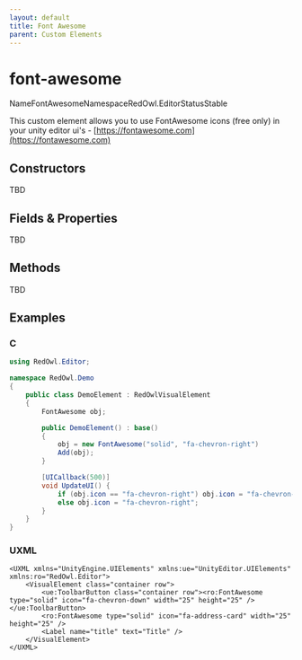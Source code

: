 ```yaml
---
layout: default
title: Font Awesome
parent: Custom Elements
---
```


# font-awesome

NameFontAwesomeNamespaceRedOwl.EditorStatusStable

This custom element allows you to use FontAwesome icons \(free only\) in your unity editor ui's - [https://fontawesome.com](https://fontawesome.com)

## Constructors

TBD

## Fields & Properties

TBD

## Methods

TBD

## Examples

### C

```csharp
using RedOwl.Editor;

namespace RedOwl.Demo
{
    public class DemoElement : RedOwlVisualElement
    {
        FontAwesome obj;

        public DemoElement() : base()
        {
            obj = new FontAwesome("solid", "fa-chevron-right")
            Add(obj);
        }

        [UICallback(500)]
        void UpdateUI() {
            if (obj.icon == "fa-chevron-right") obj.icon = "fa-chevron-down";
            else obj.icon = "fa-chevron-right";
        }
    }
}
```

### UXML

```markup
<UXML xmlns="UnityEngine.UIElements" xmlns:ue="UnityEditor.UIElements" xmlns:ro="RedOwl.Editor">
    <VisualElement class="container row">
        <ue:ToolbarButton class="container row"><ro:FontAwesome type="solid" icon="fa-chevron-down" width="25" height="25" /></ue:ToolbarButton>
        <ro:FontAwesome type="solid" icon="fa-address-card" width="25" height="25" />
        <Label name="title" text="Title" />
    </VisualElement>
</UXML>
```


